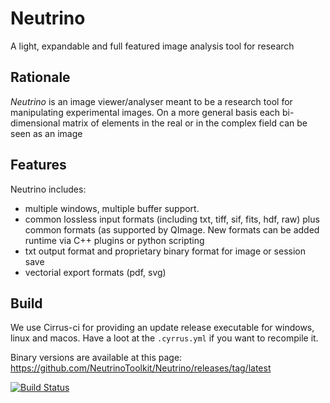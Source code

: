 Neutrino
========

A light, expandable and full featured image analysis tool for research


Rationale
---------

*Neutrino* is an image viewer/analyser meant to be a research tool for manipulating experimental images. On a more general basis each bi-dimensional matrix of elements in the real or in the complex field can be seen as an image

Features
--------

Neutrino includes:

* multiple windows, multiple buffer support.
* common lossless input formats (including txt, tiff, sif, fits, hdf, raw) plus common formats (as supported by QImage. New formats can be added runtime via C++ plugins or python scripting
* txt output format and proprietary binary format for image or session save
* vectorial export formats (pdf, svg)


Build
-----

We use Cirrus-ci for providing an update release executable for windows, linux and macos. Have a loot at the `.cyrrus.yml` if you want to recompile it.

Binary versions are available at this page: https://github.com/NeutrinoToolkit/Neutrino/releases/tag/latest

[![Build Status](https://api.cirrus-ci.com/github/NeutrinoToolkit/Neutrino.svg?branch=master)](https://cirrus-ci.com/github/NeutrinoToolkit/Neutrino)
